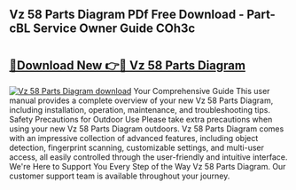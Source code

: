 ## Vz 58 Parts Diagram PDf Free Download - Part-cBL Service Owner Guide COh3c

# <h2><a href="http://dfkufvn.blite.top/?on=Vz+58+Parts+Diagram">🔗Download New 👉🔴 Vz 58 Parts Diagram</a></h2>

[![Vz 58 Parts Diagram download](https://i.imgur.com/lujVjoI.png)](http://dfkufvn.blite.top/?on=Vz+58+Parts+Diagram)
Your Comprehensive Guide This user manual provides a complete overview of your new Vz 58 Parts Diagram, including installation, operation, maintenance, and troubleshooting tips. Safety Precautions for Outdoor Use Please take extra precautions when using your new Vz 58 Parts Diagram outdoors. Vz 58 Parts Diagram comes with an impressive collection of advanced features, including object detection, fingerprint scanning, customizable settings, and multi-user access, all easily controlled through the user-friendly and intuitive interface. We're Here to Support You Every Step of the Way Vz 58 Parts Diagram. Our customer support team is available throughout your journey.
